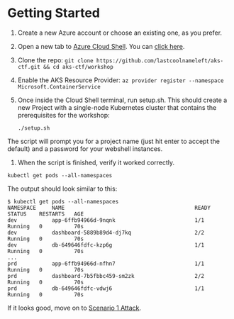 # Getting Started

1. Create a new Azure account or choose an existing one, as you prefer.

1.  Open a new tab to [Azure Cloud Shell](https://learn.microsoft.com/en-us/azure/cloud-shell/get-started/classic?tabs=azurecli).  You can [click here](https://shell.azure.com/).

1. Clone the repo: `git clone https://github.com/lastcoolnameleft/aks-ctf.git && cd aks-ctf/workshop`

1. Enable the AKS Resource Provider: `az provider register --namespace Microsoft.ContainerService`
1. Once inside the Cloud Shell terminal, run setup.sh. This should create a new Project with a single-node Kubernetes cluster that contains the prerequisites for the workshop:
    ```console
    ./setup.sh
    ```

The script will prompt you for a project name (just hit enter to accept the default) and a password for your webshell instances.

1. When the script is finished, verify it worked correctly.

```console
kubectl get pods --all-namespaces
```

The output should look similar to this:
```
$ kubectl get pods --all-namespaces
NAMESPACE     NAME                                         READY   STATUS    RESTARTS   AGE
dev           app-6ffb94966d-9nqnk                         1/1     Running   0          70s
dev           dashboard-5889b89d4-dj7kq                    2/2     Running   0          70s
dev           db-649646fdfc-kzp6g                          1/1     Running   0          70s
...
prd           app-6ffb94966d-nfhn7                         1/1     Running   0          70s
prd           dashboard-7b5fbbc459-sm2zk                   2/2     Running   0          70s
prd           db-649646fdfc-vdwj6                          1/1     Running   0          70s

```

If it looks good, move on to [Scenario 1 Attack](scenario_1_attack/).
